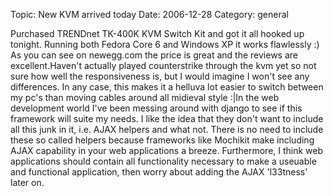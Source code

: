 Topic: New KVM arrived today
Date: 2006-12-28
Category: general

Purchased TRENDnet TK-400K KVM Switch Kit and got it all hooked up tonight. Running both Fedora Core 6 and Windows XP it works flawlessly :) As you can see on newegg.com the price is great and the reviews are excellent.Haven't actually played counterstrike through the kvm yet so not sure how well the responsiveness is, but I would imagine I won't see any differences. In any case, this makes it a helluva lot easier to switch between my pc's than moving cables around all midieval style :|In the web development world I've been messing around with django to see if this framework will suite my needs. I like the idea that they don't want to include all this junk in it, i.e. AJAX helpers and what not. There is no need to include these so called helpers because frameworks like Mochikit make including AJAX capability in your web applications a breeze. Furthermore, I think web applications should contain all functionality necessary to make a useuable and functional application, then worry about adding the AJAX 'l33tness' later on.



